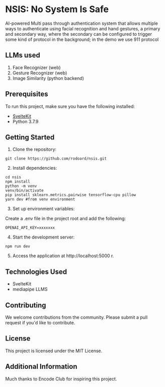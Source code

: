 
# NSIS: No System Is Safe
AI-powered Multi pass through authentication system
that allows multiple ways to authenticate using facial recognition and hand gestures, a primary and secondary way, where the secondary can be configured to trigger some kind of protocol in the background; in the demo we use 911 protocol

## LLMs used

1. Face Recognizer (web)
2. Gesture Recognizer (web)
3. Image Similarity (python backend)

## Prerequisites

To run this project, make sure you have the following installed:

- [SvelteKit](https://kit.svelte.dev/)
- Python 3.7.9

## Getting Started

1. Clone the repository:


```
git clone https://github.com/rodoard/nsis.git
```

2. Install dependencies:


```
cd nsis
npm install
python -m venv 
venv/bin/activate
pip install sklearn.metrics.pairwise tensorflow-cpu pillow
yarn dev #from venv environment 
```

3. Set up environment variables:

Create a .env file in the project root and add the following:

```
OPENAI_API_KEY=xxxxxxx
```

4. Start the development server:


```
npm run dev
```

5. Access the application at http://localhost:5000
r.

## Technologies Used

- SvelteKit
- mediapipe LLMS

## Contributing

We welcome contributions from the community. Please submit a pull request if you'd like to contribute.

## License

This project is licensed under the MIT License.

## Additional Information

Much thanks to Encode Club for inspiring this project.
